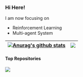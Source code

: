 ### Hi Here!

I am now focusing on 
+ Reinforcement Learning
+ Multi-agent System

| <a href="https://github.com/anuraghazra/github-readme-stats"><img align="center" src="https://github-readme-stats.vercel.app/api?username=Leo-xh&show_icons=true&include_all_commits=true&theme=buefy&hide_border=true" alt="Anurag's github stats" /></a> | <a href="https://github.com/anuraghazra/github-readme-stats"><img align="center" src="https://github-readme-stats.vercel.app/api/top-langs/?username=Leo-xh&layout=compact&theme=buefy&hide_border=true" /></a> |
| ------------- | ------------- |


#### Top Repositories


<a href="https://github.com/Leo-xh/github-readme-stats">
  <img align="center" src="https://github-readme-stats.vercel.app/api/pin/?username=Leo-xh&repo=AORPO&theme=buefy" />
